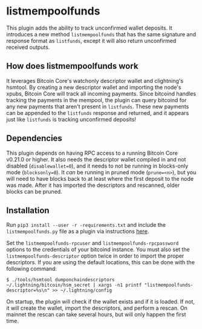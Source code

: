 # listmempoolfunds

This plugin adds the ability to track unconfirmed wallet deposits. It introduces
a new method `listmempoolfunds` that has the same signature and response format
as `listfunds`, except it will also return unconfirmed received outputs.

## How does listmempoolfunds work

It leverages Bitcoin Core's watchonly descriptor wallet and clightning's
hsmtool. By creating a new descriptor wallet and importing the node's xpubs,
Bitcoin Core will track all incoming payments. Since bitcoind handles tracking
the payments in the mempool, the plugin can query bitcoind for any new payments
that aren't present in `listfunds`. These new payments can be appended to the
`listfunds` response and returned, and it appears just like `listfunds` is
tracking unconfirmed deposits!

## Dependencies

This plugin depends on having RPC access to a running Bitcoin Core v0.21.0 or
higher. It also needs the descriptor wallet compiled in and not disabled
(`disablewallet=0`), and it needs to not be running in blocks-only mode
(`blocksonly=0`).
It *can* be running in pruned mode (`prune=<n>`), but you will need to have
blocks back to at least where the first deposit to the node was made. After it
has imported the descriptors and rescanned, older blocks can be pruned.

## Installation

Run `pip3 install --user -r -requirements.txt` and include the
`listmempoolfunds.py` file as a plugin via instructions [here](https://github.com/lightningd/plugins/#installation).

Set the `listmempoolfunds-rpcuser` and `listmempoolfunds-rpcpassword` options to
the credentials of your bitcoind instance.
You must also set the `listmempoolfunds-descriptor` option twice in order to
import the proper descriptors. If you are using the default locations, this can
be done with the following command:
```
$ ./tools/hsmtool dumponchaindescriptors ~/.lightning/bitcoin/hsm_secret | xargs -n1 printf "listmempoolfunds-descriptor=%s\n" >> ~/.lightning/config
```

On startup, the plugin will check if the wallet exists and if it is loaded. If
not, it will create the wallet, import the descriptors, and perform a rescan.
On mainnet the rescan can take several hours, but will only happen the first time.

